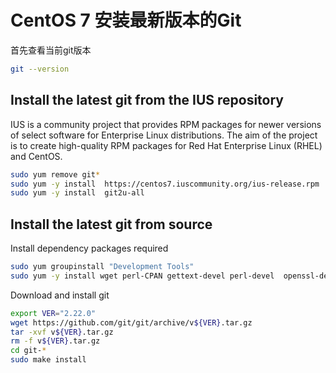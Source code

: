 # CentOS 7 安装最新版本的Git

首先查看当前git版本

```bash
git --version
```

## Install the latest git from the IUS repository

IUS is a community project that provides RPM packages for newer versions of select software for Enterprise Linux distributions. The aim of the project is to create high-quality RPM packages for Red Hat Enterprise Linux (RHEL) and CentOS.

```bash
sudo yum remove git*
sudo yum -y install  https://centos7.iuscommunity.org/ius-release.rpm
sudo yum -y install  git2u-all
```

## Install the latest git from source

Install dependency packages required

```bash
sudo yum groupinstall "Development Tools"
sudo yum -y install wget perl-CPAN gettext-devel perl-devel  openssl-devel  zlib-devel
```

Download and install git

```bash
export VER="2.22.0"
wget https://github.com/git/git/archive/v${VER}.tar.gz
tar -xvf v${VER}.tar.gz
rm -f v${VER}.tar.gz
cd git-*
sudo make install
```
